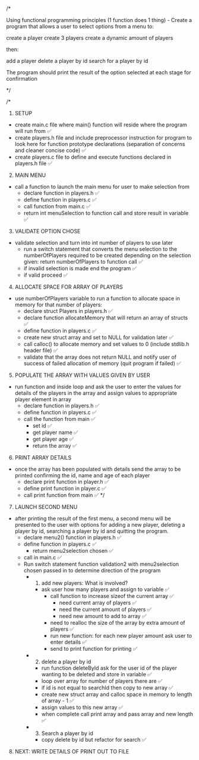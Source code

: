 /*

Using functional programming principles (1 function does 1 thing) - Create a program that allows a user to select options from a menu to:

create a player
create 3 players
create a dynamic amount of players

then:

add a player
delete a player by id
search for a player by id

The program should print the result of the option selected at each stage for confirmation

*/

/*

1. SETUP
- create main.c file where main() function will reside where the program will run from ✅
- create players.h file and include preprocessor instruction for program to look here for function prototype declarations (separation of concerns and cleaner concise code) ✅
- create players.c file to define and execute functions declared in players.h file ✅

2. MAIN MENU
- call a function to launch the main menu for user to make selection from
	- declare function in players.h ✅
	- define function in players.c ✅
	- call function from main.c ✅
	- return int menuSelection to function call and store result in variable ✅

3. VALIDATE OPTION CHOSE
- validate selection and turn into int number of players to use later
  -  run a switch statement that converts the menu selection to the numberOfPlayers required to be created depending on the selection given: return numberOfPlayers to function call ✅
  - if invalid selection is made end the program ✅
  - if valid proceed ✅

4. ALLOCATE SPACE FOR ARRAY OF PLAYERS
- use numberOfPlayers variable to run a function to allocate space in memory for that number of players:
	- declare struct Players in players.h  ✅
	- declare function allocateMemory that will return an array of structs  ✅
	- define function in players.c  ✅
  	- create new struct array and set to NULL for validation later  ✅
  	- call calloc() to allocate memory and set values to 0 (include stdlib.h header file) ✅
  	- validate that the array does not return NULL and notify user of success of failed allocation of memory (quit program if failed)  ✅

5. POPULATE THE ARRAY WITH VALUES GIVEN BY USER
- run function and inside loop and ask the user to enter the values for details of the players in the array and assign values to appropriate player element in array
  - declare function in players.h ✅
  - define function in players.c ✅
  - call the function from main ✅
    - set id ✅
    - get player name ✅
    - get player age ✅
    - return the array ✅

6. PRINT ARRAY DETAILS
- once the array has been populated with details send the array to be printed confirming the id, name and age of each player
  - declare print function in player.h ✅
  - define print function in player.c ✅
  - call print function from main ✅
*/

7. LAUNCH SECOND MENU
- after printing the result of the first menu, a second menu will be presented to the user with options for adding a new player, deleting a player by id, searching a player by id and quitting the program.
  - declare menu2() function in players.h ✅
  - define function in players.c ✅
    - return menu2selection chosen ✅
  - call in main.c ✅
  - Run switch statement function validation2 with menu2selection chosen passed in to determine direction of the program
    - 1. add new players: What is involved?
      - ask user how many players and assign to variable ✅
        - call function to increase sizeof the current array ✅
          - need current array of players ✅
          - need the current amount of players ✅
          - need new amount to add to array ✅
        - need to realloc the size of the array by extra amount of players ✅
        - run new function: for each new player amount ask user to enter details ✅
        - send to print function for printing ✅

    - 2. delete a player by id
      - run function deleteById ask for the user id of the player wanting to be deleted and store in variable ✅
      - loop over array for number of players there are ✅
      - if id is not equal to searchId then copy to new array ✅
      - create new struct array and calloc space in memory to length of array - 1 ✅
      - assign values to this new array ✅
      - when complete call print array and pass array and new length ✅

    - 3. Search a player by id
      - copy delete by id but refactor for search ✅

8. NEXT: WRITE DETAILS OF PRINT OUT TO FILE
